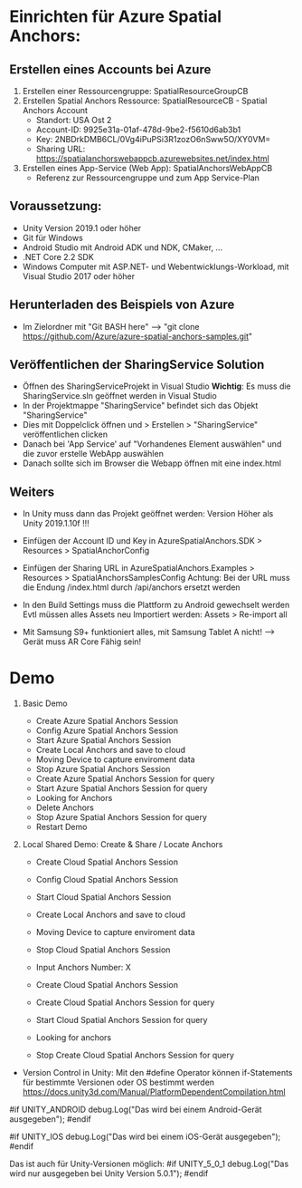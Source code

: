 ﻿# Einrichten für Azure Spatial Anchors:

## Erstellen eines Accounts bei Azure
1. Erstellen einer Ressourcengruppe: SpatialResourceGroupCB
2. Erstellen Spatial Anchors Ressource: SpatialResourceCB - Spatial Anchors Account
    * Standort: USA Ost 2
    * Account-ID: 9925e31a-01af-478d-9be2-f5610d6ab3b1
    * Key: 2NBDrkDMB6CL/0Vg4iPuPSi3R1zozO6nSww5O/XY0VM=
    * Sharing URL: https://spatialanchorswebappcb.azurewebsites.net/index.html
 3. Erstellen eines App-Service (Web App): SpatialAnchorsWebAppCB
    * Referenz zur Ressourcengruppe und zum App Service-Plan

## Voraussetzung:
* Unity Version 2019.1 oder höher
* Git für Windows
* Android Studio mit Android ADK und NDK, CMaker, ...
* .NET Core 2.2 SDK
* Windows Computer mit ASP.NET- und Webentwicklungs-Workload, mit Visual Studio 2017 oder höher

## Herunterladen des Beispiels von Azure
* Im Zielordner mit "Git BASH here" 
--> "git clone https://github.com/Azure/azure-spatial-anchors-samples.git"

## Veröffentlichen der SharingService Solution
* Öffnen des SharingServiceProjekt in Visual Studio
**Wichtig**: Es muss die SharingService.sln geöffnet werden in Visual Studio
* In der Projektmappe "SharingService" befindet sich das Objekt "SharingService"
* Dies mit Doppelclick öffnen und > Erstellen > "SharingService" veröffentlichen clicken
* Danach bei 'App Service' auf "Vorhandenes Element auswählen" und die zuvor erstelle WebApp auswählen
* Danach sollte sich im Browser die Webapp öffnen mit eine index.html 

## Weiters 
* In Unity muss dann das Projekt geöffnet werden: Version Höher als Unity 2019.1.10f !!!

* Einfügen der Account ID und Key in AzureSpatialAnchors.SDK > Resources > SpatialAnchorConfig

* Einfügen der Sharing URL in AzureSpatialAnchors.Examples > Resources > SpatialAnchorsSamplesConfig
	Achtung: Bei der URL muss die Endung /index.html durch /api/anchors ersetzt werden
* In den Build Settings muss die Plattform zu Android gewechselt werden
	Evtl müssen alles Assets neu Importiert werden: Assets > Re-import all 

* Mit Samsung S9+ funktioniert alles, mit Samsung Tablet A nicht! --> Gerät muss AR Core Fähig sein!

# Demo

1. Basic Demo
    - Create Azure Spatial Anchors Session
    - Config Azure Spatial Anchors Session 
    - Start Azure Spatial Anchors Session 
    - Create Local Anchors and save to cloud
    - Moving Device to capture enviroment data
    - Stop Azure Spatial Anchors Session 
    - Create Azure Spatial Anchors Session for query
    - Start Azure Spatial Anchors Session for query
    - Looking for Anchors
    - Delete Anchors
    - Stop Azure Spatial Anchors Session for query
    - Restart Demo

2. Local Shared Demo: Create & Share / Locate Anchors
    - Create Cloud Spatial Anchors Session
    - Config Cloud Spatial Anchors Session
    - Start Cloud Spatial Anchors Session
    - Create Local Anchors and save to cloud
    - Moving Device to capture enviroment data
    - Stop Cloud Spatial Anchors Session

    - Input Anchors Number: X
    - Create Cloud Spatial Anchors Session
    - Create Cloud Spatial Anchors Session for query
    - Start Cloud Spatial Anchors Session for query
    - Looking for anchors
    - Stop Create Cloud Spatial Anchors Session for query

* Version Control in Unity: 
Mit den #define Operator können if-Statements für bestimmte Versionen oder OS bestimmt werden
https://docs.unity3d.com/Manual/PlatformDependentCompilation.html

#if UNITY_ANDROID
	debug.Log("Das wird bei einem Android-Gerät ausgegeben");
#endif

#if UNITY_IOS
	debug.Log("Das wird bei einem iOS-Gerät ausgegeben");
#endif

Das ist auch für Unity-Versionen möglich:
#if UNITY_5_0_1
	debug.Log("Das wird nur ausgegeben bei Unity Version 5.0.1");
#endif